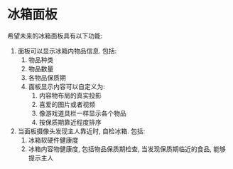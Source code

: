 # 冰箱面板

希望未来的冰箱面板具有以下功能:

1. 面板可以显示冰箱内物品信息. 包括:
   1. 物品种类
   2. 物品数量
   3. 各物品保质期
   4. 面板显示内容可以自定义为:
      1. 内容物布局的真实投影
      2. 喜爱的图片或者视频
      3. 像游戏道具栏一样显示各个物品
      4. 按保质期靠近程度排序
2. 当面板摄像头发现主人靠近时, 自检冰箱. 包括:
   1. 冰箱软硬件健康度
   2. 冰箱内容物健康度, 包括物品保质期检查, 当发现保质期临近的食品, 能够提示主人